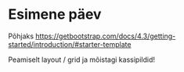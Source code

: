 # Esimene päev

Põhjaks https://getbootstrap.com/docs/4.3/getting-started/introduction/#starter-template

Peamiselt layout / grid ja mõistagi kassipildid!
